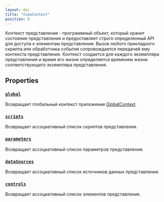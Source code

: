 ```yaml
---
layout: doc
title: "ViewContext"
position: 0
---
```


Контекст представления - программный объект, который хранит состояние представления и предоставляет
строго определенный API для доступа к элементам представления. Вызов любого прикладного скрипта или
обработчика события сопровождается передачей ему контекста представления. Контекст создается для
каждого экземпляра представления и время его жизни определяется временем жизни соответствующего
экземпляра представления.

## Properties

### [`global`](ViewContext.global/)

Возвращает глобальный контекст приложения [GlobalContext](../GlobalContext/).

### [`scripts`](ViewContext.scripts/)

Возвращает ассоциативный список скриптов представления.

### [`parameters`](ViewContext.parameters/)

Возвращает ассоциативный список параметров представления.

### [`dataSources`](ViewContext.dataSources/)

Возвращает ассоциативный список источников данных представления.

### [`controls`](ViewContext.controls/)

Возвращает ассоциативный список элементов представления.

